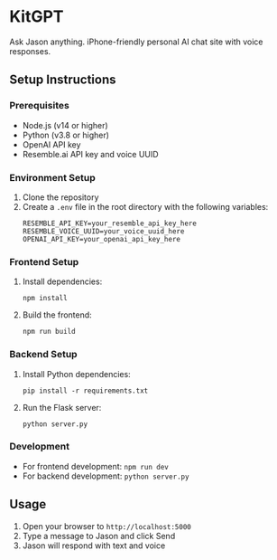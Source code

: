 # KitGPT

Ask Jason anything. iPhone-friendly personal AI chat site with voice responses.

## Setup Instructions

### Prerequisites
- Node.js (v14 or higher)
- Python (v3.8 or higher)
- OpenAI API key
- Resemble.ai API key and voice UUID

### Environment Setup
1. Clone the repository
2. Create a `.env` file in the root directory with the following variables:
   ```
   RESEMBLE_API_KEY=your_resemble_api_key_here
   RESEMBLE_VOICE_UUID=your_voice_uuid_here
   OPENAI_API_KEY=your_openai_api_key_here
   ```

### Frontend Setup
1. Install dependencies:
   ```
   npm install
   ```
2. Build the frontend:
   ```
   npm run build
   ```

### Backend Setup
1. Install Python dependencies:
   ```
   pip install -r requirements.txt
   ```
2. Run the Flask server:
   ```
   python server.py
   ```

### Development
- For frontend development: `npm run dev`
- For backend development: `python server.py`

## Usage
1. Open your browser to `http://localhost:5000`
2. Type a message to Jason and click Send
3. Jason will respond with text and voice